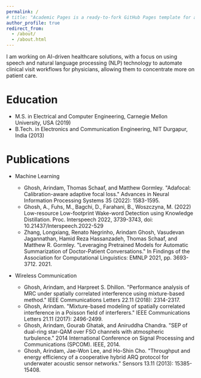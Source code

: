 ```yaml
---
permalink: /
# title: "Academic Pages is a ready-to-fork GitHub Pages template for academic personal websites"
author_profile: true
redirect_from:
  - /about/
  - /about.html
---
```


I am working on AI-driven healthcare solutions, with a focus on using speech and natural language processing (NLP) technology to automate clinical visit workflows for physicians, allowing them to concentrate more on patient care.

Education
======
* M.S. in Electrical and Computer Engineering, Carnegie Mellon University, USA (2019)
* B.Tech. in Electronics and Communication Engineering, NIT Durgapur, India (2013)

Publications
======
* Machine Learning
  * Ghosh, Arindam, Thomas Schaaf, and Matthew Gormley. "Adafocal: Calibration-aware adaptive focal loss." Advances in Neural Information Processing Systems 35 (2022): 1583-1595.
  * Ghosh, A., Fuhs, M., Bagchi, D., Farahani, B., Woszczyna, M. (2022) Low-resource Low-footprint Wake-word Detection using Knowledge Distillation. Proc. Interspeech 2022, 3739-3743, doi: 10.21437/Interspeech.2022-529
  * Zhang, Longxiang, Renato Negrinho, Arindam Ghosh, Vasudevan Jagannathan, Hamid Reza Hassanzadeh, Thomas Schaaf, and Matthew R. Gormley. "Leveraging Pretrained Models for Automatic Summarization of Doctor-Patient Conversations." In Findings of the Association for Computational Linguistics: EMNLP 2021, pp. 3693-3712. 2021.

* Wireless Communication
  * Ghosh, Arindam, and Harpreet S. Dhillon. "Performance analysis of MRC under spatially correlated interference using mixture-based method." IEEE Communications Letters 22.11 (2018): 2314-2317. 
  * Ghosh, Arindam. "Mixture-based modeling of spatially correlated interference in a Poisson field of interferers." IEEE Communications Letters 21.11 (2017): 2496-2499.
  * Ghosh, Arindam, Gourab Ghatak, and Aniruddha Chandra. "SEP of dual-ring star-QAM over FSO channels with atmospheric turbulence." 2014 International Conference on Signal Processing and Communications (SPCOM). IEEE, 2014.
  * Ghosh, Arindam, Jae-Won Lee, and Ho-Shin Cho. "Throughput and energy efficiency of a cooperative hybrid ARQ protocol for underwater acoustic sensor networks." Sensors 13.11 (2013): 15385-15408.
